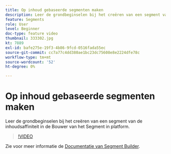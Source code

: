 ```yaml
---
title: Op inhoud gebaseerde segmenten maken
description: Leer de grondbeginselen bij het creëren van een segment van de inhoudsaffiniteit in de Bouwer van het Segment in platform.
feature: Segments
role: User
level: Beginner
doc-type: feature video
thumbnail: 333302.jpg
kt: 7889
exl-id: bafe275e-19f3-4b86-9fcd-0516fada55ec
source-git-commit: cc7a77c4dd380ae1bc23dc75608e8e2224dfe78c
workflow-type: tm+mt
source-wordcount: '52'
ht-degree: 0%

---
```


# Op inhoud gebaseerde segmenten maken

Leer de grondbeginselen bij het creëren van een segment van de inhoudsaffiniteit in de Bouwer van het Segment in platform.

>[!VIDEO](https://video.tv.adobe.com/v/333302/?quality=12&learn=on)

Zie voor meer informatie de [Documentatie van Segment Builder](https://experienceleague.adobe.com/docs/experience-platform/segmentation/ui/segment-builder.html).